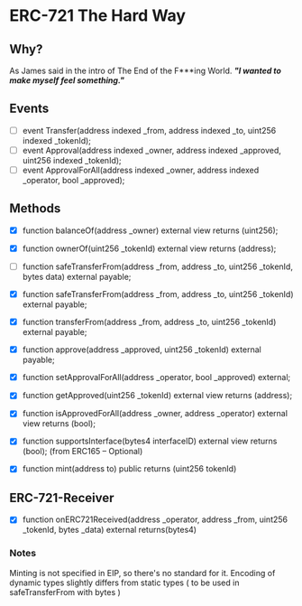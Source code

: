 # ERC-721 The Hard Way

## Why?

As James said in the intro of The End of the F\*\*\*ing World. **_"I wanted to make myself feel something."_**

## Events

- [ ] event Transfer(address indexed \_from, address indexed \_to, uint256 indexed \_tokenId);
- [ ] event Approval(address indexed \_owner, address indexed \_approved, uint256 indexed \_tokenId);
- [ ] event ApprovalForAll(address indexed \_owner, address indexed \_operator, bool \_approved);

## Methods

- [x] function balanceOf(address \_owner) external view returns (uint256);
- [x] function ownerOf(uint256 \_tokenId) external view returns (address);
- [ ] function safeTransferFrom(address \_from, address \_to, uint256 \_tokenId, bytes data) external payable;
- [x] function safeTransferFrom(address \_from, address \_to, uint256 \_tokenId) external payable;
- [x] function transferFrom(address \_from, address \_to, uint256 \_tokenId) external payable;
- [x] function approve(address \_approved, uint256 \_tokenId) external payable;
- [x] function setApprovalForAll(address \_operator, bool \_approved) external;
- [x] function getApproved(uint256 \_tokenId) external view returns (address);
- [x] function isApprovedForAll(address \_owner, address \_operator) external view returns (bool);
- [x] function supportsInterface(bytes4 interfaceID) external view returns (bool); (from ERC165 – Optional)

- [x] function mint(address to) public returns (uint256 tokenId)

## ERC-721-Receiver

- [x] function onERC721Received(address \_operator, address \_from, uint256 \_tokenId, bytes \_data) external returns(bytes4)

### Notes

Minting is not specified in EIP, so there's no standard for it.
Encoding of dynamic types slightly differs from static types ( to be used in safeTransferFrom with bytes )
